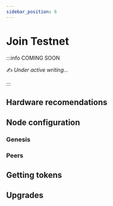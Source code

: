 ```yaml
---
sidebar_position: 6
---
```


# Join Testnet

:::info COMING SOON

✍️ _Under active writing..._

:::

## Hardware recomendations

## Node configuration

### Genesis

### Peers

## Getting tokens

## Upgrades
